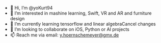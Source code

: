- 👋 Hi, I’m @yoKurt94
- 👀 I’m interested in mashine learning, Swift, VR and AR and furniture design 
- 🌱 I’m currently learning tensorflow and linear algebraCancel changes
- 💞️ I’m looking to collaborate on iOS, Python or AI projects
- 📫 Reach me via email: y.hoernschemeyer@gmx.de
